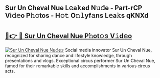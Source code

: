## Sur Un Cheval Nue L𝚎a𝚔ed N𝚞𝚍e - Part-rCP Vi𝚍𝚎o P𝚑𝚘tos - H𝚘𝚝 O𝚗𝚕yf𝚊ns L𝚎a𝚔s qKNXd

# <h2><a href="http://kf75o6s.oniu.top/?m=Sur+Un+Cheval+Nue">🔗👉 🔴 Sur Un Cheval Nue P𝚑ot𝚘𝚜 V𝚒d𝚎o</a></h2>

[![Sur Un Cheval Nue Nu𝚍e𝚜](https://i.imgur.com/0qMVB7G.gif)](http://kf75o6s.oniu.top/?m=Sur+Un+Cheval+Nue)
Social media innovator Sur Un Cheval Nue, recognized for sharing dance and lifestyle knowledge, through presentations and vlogs. Exceptional circus performer Sur Un Cheval Nue, famed for their remarkable skills and accomplishments in various circus acts.  

